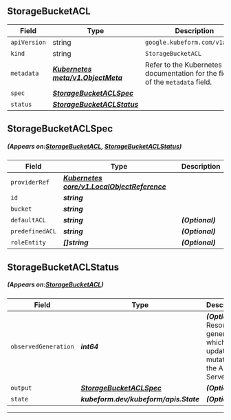 ## StorageBucketACL
| Field | Type | Description |
| ------ | ----- | ----------- |
| `apiVersion` | string | `google.kubeform.com/v1alpha1` |
|    `kind` | string | `StorageBucketACL` |
| `metadata` | ***[Kubernetes meta/v1.ObjectMeta](https://kubernetes.io/docs/reference/generated/kubernetes-api/v1.13/#objectmeta-v1-meta)***|Refer to the Kubernetes API documentation for the fields of the `metadata` field.|
| `spec` | ***[StorageBucketACLSpec](#StorageBucketACLSpec)***||
| `status` | ***[StorageBucketACLStatus](#StorageBucketACLStatus)***||
## StorageBucketACLSpec
##### (Appears on:[StorageBucketACL](#StorageBucketACL), [StorageBucketACLStatus](#StorageBucketACLStatus))
| Field | Type | Description |
| ------ | ----- | ----------- |
| `providerRef` | ***[Kubernetes core/v1.LocalObjectReference](https://kubernetes.io/docs/reference/generated/kubernetes-api/v1.13/#localobjectreference-v1-core)***||
| `id` | ***string***||
| `bucket` | ***string***||
| `defaultACL` | ***string***| ***(Optional)*** |
| `predefinedACL` | ***string***| ***(Optional)*** |
| `roleEntity` | ***[]string***| ***(Optional)*** |
## StorageBucketACLStatus
##### (Appears on:[StorageBucketACL](#StorageBucketACL))
| Field | Type | Description |
| ------ | ----- | ----------- |
| `observedGeneration` | ***int64***| ***(Optional)*** Resource generation, which is updated on mutation by the API Server.|
| `output` | ***[StorageBucketACLSpec](#StorageBucketACLSpec)***| ***(Optional)*** |
| `state` | ***kubeform.dev/kubeform/apis.State***| ***(Optional)*** |
---
